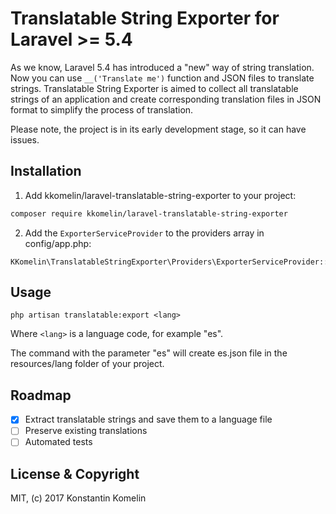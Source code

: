 # Translatable String Exporter for Laravel >= 5.4
As we know, Laravel 5.4 has introduced a "new" way of string translation.
Now you can use `__('Translate me')` function and JSON files to translate strings.
Translatable String Exporter is aimed to collect all translatable strings of an application and create corresponding translation files in JSON format to simplify the process of translation.

Please note, the project is in its early development stage, so it can have issues.

## Installation

1) Add kkomelin/laravel-translatable-string-exporter to your project:

```bash
composer require kkomelin/laravel-translatable-string-exporter
```

2) Add the `ExporterServiceProvider` to the providers array in config/app.php:

```
KKomelin\TranslatableStringExporter\Providers\ExporterServiceProvider::class,
```

## Usage

```
php artisan translatable:export <lang>
```
Where `<lang>` is a language code, for example "es".

The command with the parameter "es" will create es.json file in the resources/lang folder of your project.

## Roadmap

- [x] Extract translatable strings and save them to a language file
- [ ] Preserve existing translations
- [ ] Automated tests

## License & Copyright

MIT, (c) 2017 Konstantin Komelin
